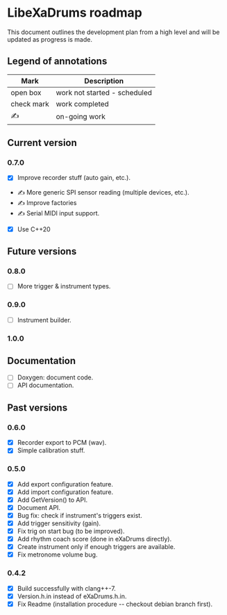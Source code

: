 # LibeXaDrums roadmap

This document outlines the development plan from a high level and will be updated as progress is made.

## Legend of annotations

| Mark       | Description                     |
| ---------- | ------------------------------- |
| open box   | work not started - scheduled    |
| check mark | work completed                  |
| &#9997;    | on-going work                   |

## Current version

### 0.7.0

- [X] Improve recorder stuff (auto gain, etc.).
- &#9997; More generic SPI sensor reading (multiple devices, etc.).
- &#9997; Improve factories
- &#9997; Serial MIDI input support.
- [X] Use C++20

## Future versions

### 0.8.0

- [ ] More trigger & instrument types.

### 0.9.0

- [ ] Instrument builder.

### 1.0.0

## Documentation

- [ ] Doxygen: document code.
- [ ] API documentation.

## Past versions

### 0.6.0

- [X] Recorder export to PCM (wav).
- [X] Simple calibration stuff.

### 0.5.0

- [X] Add export configuration feature.
- [X] Add import configuration feature.
- [X] Add GetVersion() to API.
- [X] Document API.
- [X] Bug fix: check if instrument's triggers exist.
- [X] Add trigger sensitivity (gain).
- [X] Fix trig on start bug (to be improved).
- [X] Add rhythm coach score (done in eXaDrums directly).
- [X] Create instrument only if enough triggers are available.
- [X] Fix metronome volume bug.

### 0.4.2

- [X] Build successfully with clang++-7.
- [X] Version.h.in instead of eXaDrums.h.in.
- [X] Fix Readme (installation procedure -- checkout debian branch first).
